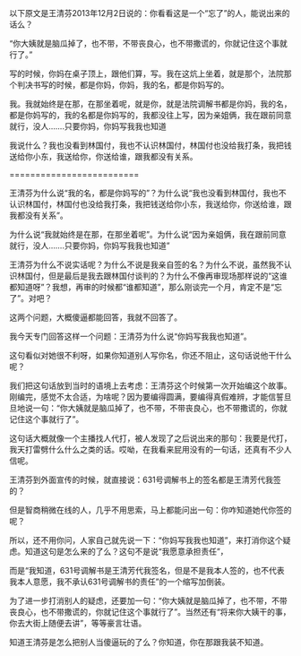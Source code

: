以下原文是王清芬2013年12月2日说的：你看看这是一个“忘了”的人，能说出来的话么？

“你大姨就是脑瓜掉了，也不带，不带丧良心，也不带撒谎的，你就记住这个事就行了。”

写的时候，你妈在桌子顶上，跟他们算，写。我在这炕上坐着，就是那个，法院那个判决书写的时候，都是你妈，你妈，我的名，都是你妈写的。

我。我就始终是在那，在那坐着呢，就是你，就是法院调解书都是你妈，我的名，都是你妈写的，我的名都是你妈写的，我都没往上写，因为亲姐俩，我在跟前同意就行，没人…….只要你妈，你妈写我我也知道

我说什么？我也没看到林国付，我也不认识林国付，林国付也没给我打条，我把钱送给你小东，我送给你，你送给谁，跟我都没有关系。


=========================

王清芬为什么说“我的名，都是你妈写的”？为什么说“我也没看到林国付，我也不认识林国付，林国付也没给我打条，我把钱送给你小东，我送给你，你送给谁，跟我都没有关系”。

为什么说“我就始终是在那，在那坐着呢”。为什么说“因为亲姐俩，我在跟前同意就行，没人…….只要你妈，你妈写我我也知道”

王清芬为什么不说实话呢？为什么不说是我亲自签的名？为什么不说，虽然我不认识林国付，但是最后是我去跟林国付谈判的？为什么不像再审现场那样说的“这谁都知道呀”？我想，再审的时候都“谁都知道”，那么刚谈完一个月，肯定不是“忘了”。对吧？

这两个问题，大概傻逼都能回答，我就不回答了。

我今天专门回答这样一个问题：王清芬为什么说“你妈写我我也知道”。

这句看似对她很不利呀，如果你知道别人写你名，你还不阻止，这句话说他干什么呢？

我们把这句话放到当时的语境上去考虑：王清芬这个时候第一次开始编这个故事。刚编完，感觉不太合适，为啥呢？因为要编得圆满，要编得真假难辨，才能信誓旦旦地说一句：“你大姨就是脑瓜掉了，也不带，不带丧良心，也不带撒谎的，你就记住这个事就行了”。

这句话大概就像一个主播找人代打，被人发现了之后说出来的那句：我要是代打，我天打雷劈什么什么之类的话。哎呦，在我看来屁用没有的一句话，还真有不少人信呢。

王清芬到外面宣传的时候，就直接说：631号调解书上的签名都是王清芳代我签的？

但是智商稍微在线的人，几乎不用思索，马上都能问出一句：你咋知道她代你签的呢？

所以，还不用你问，人家自己就先说一下：“你妈写我我也知道”，来打消你这个疑虑。知道这句是怎么来的了么？这句不是说“我愿意承担责任”，

而是“我知道，631号调解书是王清芳代我签名，但是不是我本人签的，也不代表我本人意愿，我不承认631号调解书的责任”的一个缩写加倒装。

为了进一步打消别人的疑虑，还要加一句：“你大姨就是脑瓜掉了，也不带，不带丧良心，也不带撒谎的，你就记住这个事就行了”。当然还有“将来你大姨干的事，你去大街上随便去讲”，等等豪言壮语。

知道王清芬是怎么把别人当傻逼玩的了么？你知道，你在那跟我装不知道。